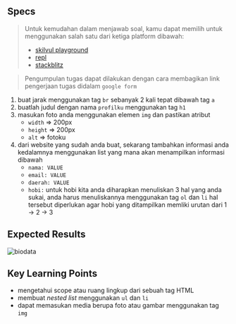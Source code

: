## Specs
> Untuk kemudahan dalam menjawab soal, kamu dapat memilih untuk menggunakan salah satu dari ketiga platform dibawah:
> - [skilvul playground](https://skilvul.com/paths/coding-di-skilvul-playground)
> - [repl](https://replit.com/)
> - [stackblitz](https://stackblitz.com/)

> Pengumpulan tugas dapat dilakukan dengan cara membagikan link pengerjaan tugas didalam `google form`


1. buat jarak menggunakan tag `br` sebanyak 2 kali tepat dibawah tag `a`
2. buatlah judul dengan nama `profilku` menggunakan tag `h1`
3. masukan foto anda menggunakan elemen `img` dan pastikan atribut
    - `width` ⇒ 200px
    - `height` ⇒ 200px
    - `alt` ⇒ fotoku
4. dari website yang sudah anda buat, sekarang tambahkan informasi anda kedalamnya menggunakan list yang mana akan menampilkan informasi dibawah
    - `nama: VALUE`
    - `email: VALUE`
    - `daerah: VALUE`
    - `hobi:` untuk hobi kita anda diharapkan menuliskan 3 hal yang anda sukai, anda harus menuliskannya menggunakan tag `ol` dan `li` hal tersebut diperlukan agar hobi yang ditampilkan memliki urutan dari 1 → 2 → 3

## Expected Results
![biodata](https://skilvul-prod-01.s3.ap-southeast-1.amazonaws.com/lesson/full-stack-assignment/html-assignment-biodata.png)

## Key Learning Points
- mengetahui scope atau ruang lingkup dari sebuah tag HTML
- membuat *nested list* menggunakan `ul` dan `li`
- dapat memasukan media berupa foto atau gambar menggunakan tag `img`